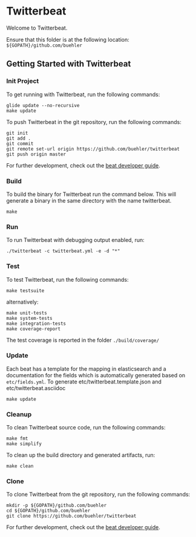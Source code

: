 # Twitterbeat

Welcome to Twitterbeat.

Ensure that this folder is at the following location:
`${GOPATH}/github.com/buehler`

## Getting Started with Twitterbeat

### Init Project
To get running with Twitterbeat, run the following commands:

```
glide update --no-recursive
make update
```


To push Twitterbeat in the git repository, run the following commands:

```
git init
git add .
git commit
git remote set-url origin https://github.com/buehler/twitterbeat
git push origin master
```

For further development, check out the [beat developer guide](https://www.elastic.co/guide/en/beats/libbeat/current/new-beat.html).

### Build

To build the binary for Twitterbeat run the command below. This will generate a binary
in the same directory with the name twitterbeat.

```
make
```


### Run

To run Twitterbeat with debugging output enabled, run:

```
./twitterbeat -c twitterbeat.yml -e -d "*"
```


### Test

To test Twitterbeat, run the following commands:

```
make testsuite
```

alternatively:
```
make unit-tests
make system-tests
make integration-tests
make coverage-report
```

The test coverage is reported in the folder `./build/coverage/`


### Update

Each beat has a template for the mapping in elasticsearch and a documentation for the fields
which is automatically generated based on `etc/fields.yml`.
To generate etc/twitterbeat.template.json and etc/twitterbeat.asciidoc

```
make update
```


### Cleanup

To clean  Twitterbeat source code, run the following commands:

```
make fmt
make simplify
```

To clean up the build directory and generated artifacts, run:

```
make clean
```


### Clone

To clone Twitterbeat from the git repository, run the following commands:

```
mkdir -p ${GOPATH}/github.com/buehler
cd ${GOPATH}/github.com/buehler
git clone https://github.com/buehler/twitterbeat
```


For further development, check out the [beat developer guide](https://www.elastic.co/guide/en/beats/libbeat/current/new-beat.html).
